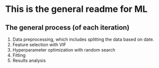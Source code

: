 # This is the general readme for ML

## The general process (of each iteration)
1. Data preprocessing, which includes splitting the data based on date.
2. Feature selection with VIF
3. Hyperparameter optimization with random search
4. Fitting
5. Results analysis

